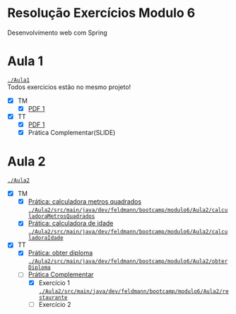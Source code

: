 # Resolução Exercícios Modulo 6
Desenvolvimento web com Spring

# Aula 1 
[`./Aula1`](./Aula1)  
Todos exercicios estão no mesmo projeto!
- [X] TM 
  - [X] [PDF 1](https://drive.google.com/uc?export=download&id=1bUpMdNnBfc_svBATC9bHK-DCvVtMujk5)
- [X] TT
  - [X] [PDF 1](https://drive.google.com/uc?export=download&id=1ZP4qGgFEIIJkHgVHUWt0L49ZDT5HqMlH)
  - [X] Prática Complementar(SLIDE)

# Aula 2
[`./Aula2`](./Aula2)
- [X] TM
  - [X] [Prática: calculadora metros quadrados](https://drive.google.com/file/d/1gf1iDylVcSNq3klY1kKMr3UXRdYV83h4/view) [`./Aula2/src/main/java/dev/feldmann/bootcamp/modulo6/Aula2/calculadoraMetrosQuadrados`](./Aula2/src/main/java/dev/feldmann/bootcamp/modulo6/Aula2/calculadoraMetrosQuadrados)
  - [X] [Prática: calculadora de idade](https://drive.google.com/file/u/0/d/1FFb2R9jMkS_2lhL35wk1zNLC-lcogZfI/view) [`./Aula2/src/main/java/dev/feldmann/bootcamp/modulo6/Aula2/calculadoraIdade`](./Aula2/src/main/java/dev/feldmann/bootcamp/modulo6/Aula2/calculadoraIdade)
- [X] TT
  - [X] [Prática: obter diploma](https://drive.google.com/file/d/1ph5fIAtknsycGAsVgzgyUY_R5CRNIVtu/view) [`./Aula2/src/main/java/dev/feldmann/bootcamp/modulo6/Aula2/obterDiploma`](./Aula2/src/main/java/dev/feldmann/bootcamp/modulo6/Aula2/obterDiploma)
  - [ ] [Prática Complementar](https://drive.google.com/file/d/1ZxFm_WpxKftUMcJ2mhLUf53jAtuG_vrI/view) 
    - [X] Exercício 1 [`./Aula2/src/main/java/dev/feldmann/bootcamp/modulo6/Aula2/restaurante`](./Aula2/src/main/java/dev/feldmann/bootcamp/modulo6/Aula2/restaurante)
    - [ ] Exercício 2